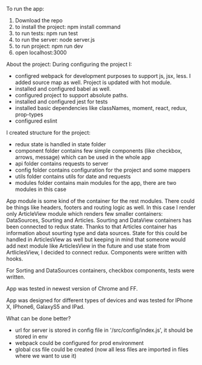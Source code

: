 To run the app:
1. Download the repo
2. to install the project: npm install command
3. to run tests: npm run test
5. to run the server: node server.js
6. to run project: npm run dev
7. open localhost:3000

About the project:
During configuring the project I:
- configred webpack for development purposes to support js, jsx, less. I added source map as well. Project is updated with hot module.
- installed and configured babel as well.
- configured project to support absolute paths.
- installed and configured jest for tests
- installed basic dependencies like classNames, moment, react, redux, prop-types
- configured eslint

I created structure for the project:
- redux state is handled in state folder
- component folder contains few simple components (like checkbox, arrows, message) which can be used in the whole app
- api folder contains requests to server
- config folder contains configuration for the project and some mappers
- utils folder contains utils for date and requests
- modules folder contains main modules for the app, there are two modules in this case

App module is some kind of the container for the rest modules. There could be things like headers, footers and routing logic as well.
In this case I render only ArticleView module which renders few smaller containers: DataSources, Sourting and Articles.
Sourting and DataView containers has been connected to redux state. Thanks to that Articles container has information about sourting type
and data sources. State for this could be handled in ArticlesView as well but keeping in mind that someone would add next module like ArticlesView
in the future and use state from ArtliclesView, I decided to connect redux.
Components were written with hooks.

For Sorting and DataSources containers, checkbox components, tests were written. 

App was tested in newest version of Chrome and FF.

App was designed for different types of devices and was tested for IPhone X, IPhone6, GalaxyS5 and IPad.

What can be done better?
- url for server is stored in config file in '/src/config/index.js', it should be stored in env
- webpack could be configured for prod environment
- global css file could be created (now all less files are imported in files where we want to use it)
